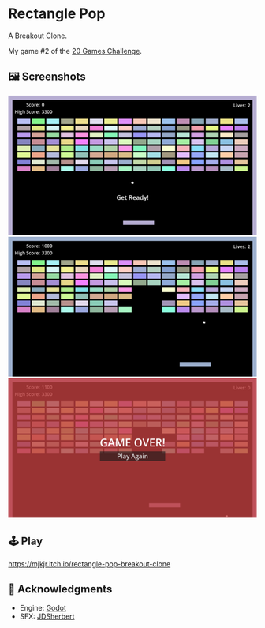 # Rectangle Pop
A Breakout Clone.

My game #2 of the [20 Games Challenge](https://20_games_challenge.gitlab.io/).

## 🖼️ Screenshots

![Screenshot](screenshots/Screenshot.png)
![Screenshot2](screenshots/Screenshot2.png)
![Screenshot3](screenshots/Screenshot3.png)

## 🕹️ Play

https://mjkjr.itch.io/rectangle-pop-breakout-clone

## 👋 Acknowledgments

- Engine: [Godot](https://godotengine.org/)
- SFX: [JDSherbert](https://jdsherbert.itch.io/terms-and-conditions)

